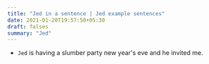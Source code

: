 ```yaml
---
title: "Jed in a sentence | Jed example sentences"
date: 2021-01-20T19:57:50+05:30
draft: falses
summary: "Jed"
---
```

- `Jed` is having a slumber party new year's eve and he invited me.
                 
